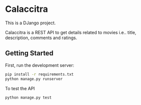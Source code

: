 <h1>Calaccitra</h1>

This is a DJango project.

Calaccitra is a REST API to get details related to movies i.e.. title, description, comments and ratings.

## Getting Started

First, run the development server:

```bash
pip install -r requirements.txt
python manage.py runserver
```

To test the API
```bash
python manage.py test
```
